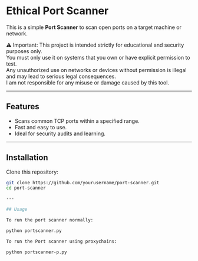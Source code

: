 # Ethical Port Scanner

This is a simple **Port Scanner** to scan open ports on a target machine or network.

⚠️ Important: This project is intended strictly for educational and security purposes only.  
You must only use it on systems that you own or have explicit permission to test.  
Any unauthorized use on networks or devices without permission is illegal and may lead to serious legal consequences.  
I am not responsible for any misuse or damage caused by this tool.

---

## Features

- Scans common TCP ports within a specified range.  
- Fast and easy to use.  
- Ideal for security audits and learning.

---

## Installation

Clone this repository:

```bash
git clone https://github.com/yourusername/port-scanner.git
cd port-scanner

---

## Usage

To run the port scanner normally:

python portscanner.py

To run the Port scanner using proxychains:

python portscanner-p.py
